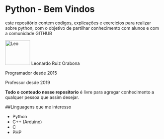 # Python - Bem Vindos

este repositório contem codigos, explicações e exercicios para realizar sobre python, com o objetivo de partilhar conhecimento com alunos e com a comunidade GITHUB


[//]: contributor-faces
<a href="https://github.com/leoruiz197"><img src="https://avatars.githubusercontent.com/u/14226441?v=4" title="Leo" width="80" height="80"></a> Leonardo Ruiz Orabona

Programador desde 2015

Professor desde 2019

**Todo o conteudo nesse repositorio** é livre para agregar conhecimento a qualquer pessoa que assim desejar.

##Linguagens que me interesso

- Python
- C++ (Arduino)
- C
- PHP
